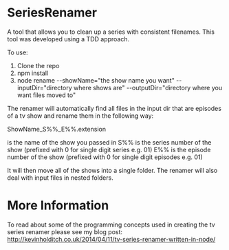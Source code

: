 SeriesRenamer
=============

A tool that allows you to clean up a series with consistent filenames.  This tool was developed using a TDD approach.


To use:

1.  Clone the repo
2.  npm install
3.  node rename --showName="the show name you want" --inputDir="directory where shows are" --outputDir="directory where you want files moved to"


The renamer will automatically find all files in the input dir that are episodes of a tv show and rename them in the following way:

ShowName_S%%_E%%.extension

<ShowName> is the name of the show you passed in
S%% is the series number of the show (prefixed with 0 for single digit series e.g. 01)
E%% is the episode number of the show (prefixed with 0 for single digit episodes e.g. 01)

It will then move all of the shows into a single folder.  The renamer will also deal with input files in nested folders.

More Information
================

To read about some of the programming concepts used in creating the tv series renamer please see my blog post:
http://kevinholditch.co.uk/2014/04/11/tv-series-renamer-written-in-node/
